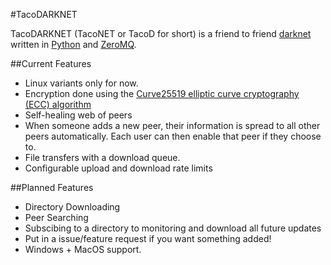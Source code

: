 #TacoDARKNET

TacoDARKNET (TacoNET or TacoD for short) is a friend to friend [darknet](http://en.wikipedia.org/wiki/Darknet_%28file_sharing%29) written in [Python](http://www.python.org) and [ZeroMQ](http://www.zeromq.org).

##Current Features

 * Linux variants only for now.
 * Encryption done using the [Curve25519 elliptic curve cryptography (ECC) algorithm](http://en.wikipedia.org/wiki/Curve25519)
 * Self-healing web of peers
  * When someone adds a new peer, their information is spread to all other peers automatically. Each user can then enable that peer if they choose to.
 * File transfers with a download queue.
 * Configurable upload and download rate limits

##Planned Features

 * Directory Downloading
 * Peer Searching
 * Subscibing to a directory to monitoring and download all future updates
 * Put in a issue/feature request if you want something added!
 * Windows + MacOS support.

